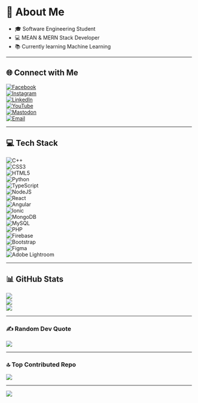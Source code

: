 # 💫 About Me
- 🎓 Software Engineering Student  
- 💻 MEAN & MERN Stack Developer  
- 📚 Currently learning Machine Learning  

---

## 🌐 Connect with Me
[![Facebook](https://img.shields.io/badge/Facebook-%231877F2.svg?style=for-the-badge&logo=Facebook&logoColor=white)](https://facebook.com/abdul.rehman)  
[![Instagram](https://img.shields.io/badge/Instagram-%23E4405F.svg?style=for-the-badge&logo=Instagram&logoColor=white)](https://instagram.com/abdul_.rehmaaan)  
[![LinkedIn](https://img.shields.io/badge/LinkedIn-%230077B5.svg?style=for-the-badge&logo=linkedin&logoColor=white)](https://www.linkedin.com/in/abdul-rehman-b29643322?utm_source=share&utm_campaign=share_via&utm_content=profile&utm_medium=android_app)  
[![YouTube](https://img.shields.io/badge/YouTube-%23FF0000.svg?style=for-the-badge&logo=YouTube&logoColor=white)](https://youtube.com/@codingwithai1)  
[![Mastodon](https://img.shields.io/badge/Mastodon-%232B90D9.svg?style=for-the-badge&logo=mastodon&logoColor=white)](https://mastodon.social/@AbdulRehman)  
[![Email](https://img.shields.io/badge/Email-D14836?style=for-the-badge&logo=gmail&logoColor=white)](mailto:ch.abdul.rehman.3806@gmail.com)  

---

## 💻 Tech Stack
![C++](https://img.shields.io/badge/c++-%2300599C.svg?style=for-the-badge&logo=c%2B%2B&logoColor=white)  
![CSS3](https://img.shields.io/badge/css3-%231572B6.svg?style=for-the-badge&logo=css3&logoColor=white)  
![HTML5](https://img.shields.io/badge/html5-%23E34F26.svg?style=for-the-badge&logo=html5&logoColor=white)  
![Python](https://img.shields.io/badge/python-%233776AB.svg?style=for-the-badge&logo=python&logoColor=white)  
![TypeScript](https://img.shields.io/badge/typescript-%23007ACC.svg?style=for-the-badge&logo=typescript&logoColor=white)  
![NodeJS](https://img.shields.io/badge/node.js-6DA55F?style=for-the-badge&logo=node.js&logoColor=white)  
![React](https://img.shields.io/badge/react-%2320232a.svg?style=for-the-badge&logo=react&logoColor=%2361DAFB)  
![Angular](https://img.shields.io/badge/angular-%23DD0031.svg?style=for-the-badge&logo=angular&logoColor=white)  
![Ionic](https://img.shields.io/badge/Ionic-%233880FF.svg?style=for-the-badge&logo=Ionic&logoColor=white)  
![MongoDB](https://img.shields.io/badge/MongoDB-%234ea94b.svg?style=for-the-badge&logo=mongodb&logoColor=white)  
![MySQL](https://img.shields.io/badge/mysql-%234479A1.svg?style=for-the-badge&logo=mysql&logoColor=white)  
![PHP](https://img.shields.io/badge/php-%23777BB4.svg?style=for-the-badge&logo=php&logoColor=white)  
![Firebase](https://img.shields.io/badge/firebase-%23039BE5.svg?style=for-the-badge&logo=firebase)  
![Bootstrap](https://img.shields.io/badge/bootstrap-%238511FA.svg?style=for-the-badge&logo=bootstrap&logoColor=white)  
![Figma](https://img.shields.io/badge/figma-%23F24E1E.svg?style=for-the-badge&logo=figma&logoColor=white)  
![Adobe Lightroom](https://img.shields.io/badge/Adobe%20Lightroom-31A8FF.svg?style=for-the-badge&logo=Adobe%20Lightroom&logoColor=white)  

---

## 📊 GitHub Stats
![](https://github-readme-stats.vercel.app/api?username=Alpha-maker-lab&theme=dark&hide_border=false&include_all_commits=false&count_private=false)  
![](https://github-readme-streak-stats.herokuapp.com/?user=Alpha-maker-lab&theme=dark&hide_border=false)  
![](https://github-readme-stats.vercel.app/api/top-langs/?username=Alpha-maker-lab&theme=dark&hide_border=false&include_all_commits=false&count_private=false&layout=compact)  

---

### ✍️ Random Dev Quote
![](https://quotes-github-readme.vercel.app/api?type=horizontal&theme=radical)  

---

### 🔝 Top Contributed Repo
![](https://github-contributor-stats.vercel.app/api?username=Alpha-maker-lab&limit=5&theme=dark&combine_all_yearly_contributions=true)  

---

[![](https://visitcount.itsvg.in/api?id=Alpha-maker-lab&icon=0&color=0)](https://visitcount.itsvg.in)
